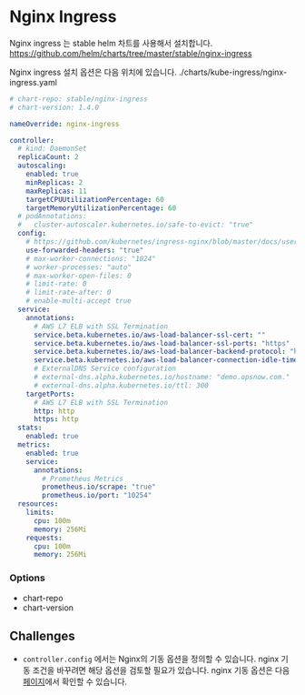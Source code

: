 # Nginx Ingress

Nginx ingress 는 stable helm 차트를 사용해서 설치합니다.
https://github.com/helm/charts/tree/master/stable/nginx-ingress


Nginx ingress 설치 옵션은 다음 위치에 있습니다.
./charts/kube-ingress/nginx-ingress.yaml
```yaml
# chart-repo: stable/nginx-ingress
# chart-version: 1.4.0

nameOverride: nginx-ingress

controller:
  # kind: DaemonSet
  replicaCount: 2
  autoscaling:
    enabled: true
    minReplicas: 2
    maxReplicas: 11
    targetCPUUtilizationPercentage: 60
    targetMemoryUtilizationPercentage: 60
  # podAnnotations:
  #   cluster-autoscaler.kubernetes.io/safe-to-evict: "true"
  config:
    # https://github.com/kubernetes/ingress-nginx/blob/master/docs/user-guide/nginx-configuration/configmap.md
    use-forwarded-headers: "true"
    # max-worker-connections: "1024"
    # worker-processes: "auto"  
    # max-worker-open-files: 0
    # limit-rate: 0
    # limit-rate-after: 0
    # enable-multi-accept true
  service:
    annotations:
      # AWS L7 ELB with SSL Termination
      service.beta.kubernetes.io/aws-load-balancer-ssl-cert: ""
      service.beta.kubernetes.io/aws-load-balancer-ssl-ports: "https"
      service.beta.kubernetes.io/aws-load-balancer-backend-protocol: "http"
      service.beta.kubernetes.io/aws-load-balancer-connection-idle-timeout: "3600"
      # ExternalDNS Service configuration
      # external-dns.alpha.kubernetes.io/hostname: "demo.opsnow.com."
      # external-dns.alpha.kubernetes.io/ttl: 300
    targetPorts:
      # AWS L7 ELB with SSL Termination
      http: http
      https: http
  stats:
    enabled: true
  metrics:
    enabled: true
    service:
      annotations:
        # Prometheus Metrics
        prometheus.io/scrape: "true"
        prometheus.io/port: "10254"
  resources:
    limits:
      cpu: 100m
      memory: 256Mi
    requests:
      cpu: 100m
      memory: 256Mi
```

### Options
* chart-repo
* chart-version


## Challenges
* `controller.config` 에서는 Nginx의 기동 옵션을 정의할 수 있습니다. nginx 기동 조건을 바꾸려면 해당 옵션을 검토할 필요가 있습니다. nginx 기동 옵션은 다음 [페이지](https://github.com/kubernetes/ingress-nginx/blob/master/docs/user-guide/nginx-configuration/configmap.md)에서 확인할 수 있습니다.